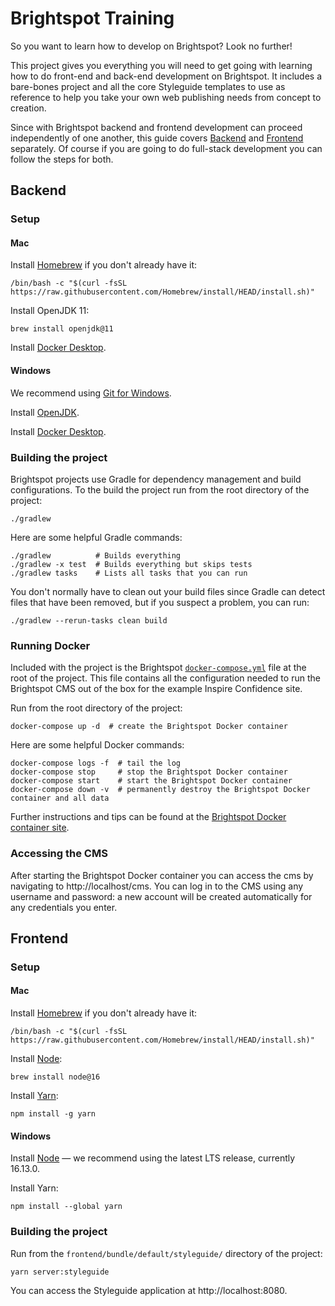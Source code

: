 # Brightspot Training

So you want to learn how to develop on Brightspot? Look no further!

This project gives you everything you will need to get going with learning how to do front-end and back-end development on
Brightspot. It includes a bare-bones project and all the core Styleguide templates to use as reference
to help you take your own web publishing needs from concept to creation.

Since with Brightspot backend and frontend development can proceed independently of one another, this guide covers 
[Backend](#backend) and [Frontend](#frontend) separately. Of course if you are going to do full-stack development you
can follow the steps for both.


## Backend

### Setup

#### Mac

Install [Homebrew](https://brew.sh/) if you don't already have it:
```console
/bin/bash -c "$(curl -fsSL https://raw.githubusercontent.com/Homebrew/install/HEAD/install.sh)"
```

Install OpenJDK 11:
```
brew install openjdk@11
```

Install [Docker Desktop](https://www.docker.com/products/docker-desktop).

#### Windows

We recommend using [Git for Windows](https://git-scm.com/downloads).

Install [OpenJDK](https://adoptium.net/releases.html?variant=openjdk11&jvmVariant=hotspot).

Install [Docker Desktop](https://www.docker.com/products/docker-desktop).

### Building the project

Brightspot projects use Gradle for dependency management and build configurations. To the build the project run from 
the root directory of the project:
```console
./gradlew
```

Here are some helpful Gradle commands:
```console
./gradlew          # Builds everything
./gradlew -x test  # Builds everything but skips tests
./gradlew tasks    # Lists all tasks that you can run
```

You don't normally have to clean out your build files since Gradle can detect files that have been removed, but if you 
suspect a problem, you can run:
```console
./gradlew --rerun-tasks clean build
```

### Running Docker

Included with the project is the Brightspot [`docker-compose.yml`](docker-compose.yml) file at the root of the project. 
This file contains all the configuration needed to run the Brightspot CMS out of the box for the example Inspire 
Confidence site.

Run from the root directory of the project:
```console
docker-compose up -d  # create the Brightspot Docker container
```

Here are some helpful Docker commands:
```console
docker-compose logs -f  # tail the log
docker-compose stop     # stop the Brightspot Docker container
docker-compose start    # start the Brightspot Docker container
docker-compose down -v  # permanently destroy the Brightspot Docker container and all data
```

Further instructions and tips can be found at the [Brightspot Docker container site](https://hub.docker.com/r/brightspot/brightspot).

### Accessing the CMS

After starting the Brightspot Docker container you can access the cms by navigating to http://localhost/cms. You can 
log in to the CMS using any username and password: a new account will be created automatically for any credentials you
enter.


## Frontend

### Setup

#### Mac

Install [Homebrew](https://brew.sh/) if you don't already have it:
```
/bin/bash -c "$(curl -fsSL https://raw.githubusercontent.com/Homebrew/install/HEAD/install.sh)"
```

Install [Node](https://nodejs.org/en/):
```
brew install node@16
```

Install [Yarn](https://yarnpkg.com/):
```
npm install -g yarn
```

#### Windows

Install [Node](https://nodejs.org/en/) — we recommend using the latest LTS release, currently 16.13.0.

Install Yarn:
```
npm install --global yarn
```

### Building the project

Run from the `frontend/bundle/default/styleguide/` directory of the project:
```console
yarn server:styleguide
```

You can access the Styleguide application at http://localhost:8080.

